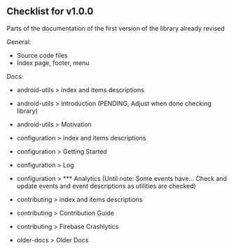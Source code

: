 ## Checklist for v1.0.0

Parts of the documentation of the first version of the library already revised

General:
- Source code files
- Index page, footer, menu

Docs:

- android-utils > index and items descriptions
- android-utils > Introduction (PENDING, Adjust when done checking library)
- android-utils > Motivation

- configuration > index and items descriptions
- configuration > Getting Started
- configuration > Log
- configuration > *** Analytics (Until note: Some events have... Check and update events and event descriptions as utilities are checked)

- contributing > index and items descriptions
- contributing > Contribution Guide
- contributing > Firebase Crashlytics

- older-docs > Older Docs
